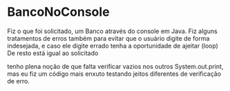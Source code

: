 # BancoNoConsole

Fiz o que foi solicitado, um Banco através do console em Java.
Fiz alguns tratamentos de erros também para evitar que o usuário digite de forma indesejada, e caso ele digite errado tenha a oportunidade de ajeitar (loop)
De resto está igual ao solicitado

tenho plena noção de que falta verificar vazios nos outros System.out.print, mas eu fiz um código mais enxuto testando jeitos diferentes de verificação de erro.
